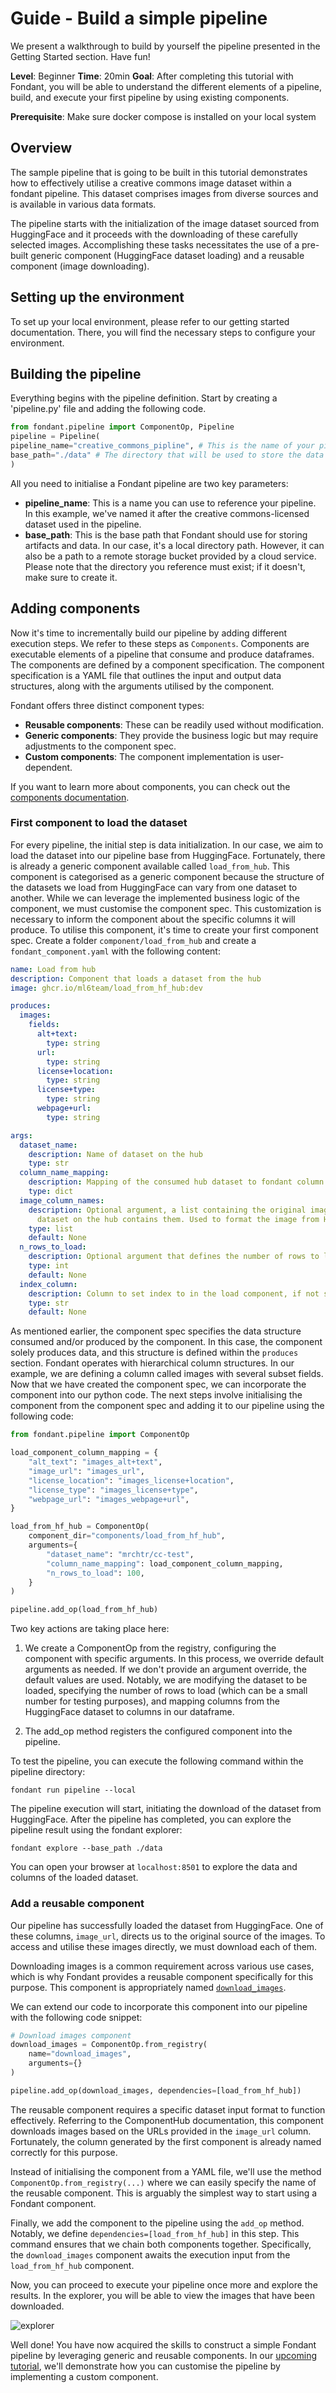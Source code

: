 # Guide - Build a simple pipeline

We present a walkthrough to build by yourself the pipeline presented in the Getting Started section. Have fun! 

**Level**: Beginner
**Time**: 20min
**Goal**: After completing this tutorial with Fondant, you will be able to understand the different elements of a pipeline, build, and execute your first pipeline by using existing components. 

**Prerequisite**: Make sure docker compose is installed on your local system

## Overview

The sample pipeline that is going to be built in this tutorial demonstrates how to effectively utilise a creative commons image dataset within a fondant pipeline. This dataset comprises images from diverse sources and is available in various data formats.

The pipeline starts with the initialization of the image dataset sourced from HuggingFace and it proceeds with the downloading of these carefully selected images. Accomplishing these tasks necessitates the use of a pre-built generic component (HuggingFace dataset loading) and a reusable component (image downloading). 

## Setting up the environment
To set up your local environment, please refer to our getting started documentation. There, you will find the necessary steps to configure your environment.

## Building the pipeline
Everything begins with the pipeline definition. Start by creating a 'pipeline.py' file and adding the following code.

```python
from fondant.pipeline import ComponentOp, Pipeline
pipeline = Pipeline(
pipeline_name="creative_commons_pipline", # This is the name of your pipeline
base_path="./data" # The directory that will be used to store the data
)
```
 

All you need to initialise a Fondant pipeline are two key parameters:
- **pipeline_name**: This is a name you can use to reference your pipeline. In this example, we've named it after the creative commons-licensed dataset used in the pipeline.
- **base_path**: This is the base path that Fondant should use for storing artifacts and data. In our case, it's a local directory path. However, it can also be a path to a remote storage bucket provided by a cloud service. Please note that the directory you reference must exist; if it doesn't, make sure to create it.

## Adding components

Now it's time to incrementally build our pipeline by adding different execution steps. We refer to these steps as `Components`. Components are executable elements of a pipeline that consume and produce dataframes. The components are defined by a component specification. The component specification is a YAML file that outlines the input and output data structures, along with the arguments utilised by the component.

Fondant offers three distinct component types:
- **Reusable components**: These can be readily used without modification.
- **Generic components**: They provide the business logic but may require adjustments to the component spec.
- **Custom components**: The component implementation is user-dependent.

If you want to learn more about components, you can check out the [components documentation](component.md).

### First component to load the dataset

For every pipeline, the initial step is data initialization. In our case, we aim to load the dataset into our pipeline base from HuggingFace. Fortunately, there is already a generic component available called `load_from_hub`.
This component is categorised as a generic component because the structure of the datasets we load from HuggingFace can vary from one dataset to another. While we can leverage the implemented business logic of the component, we must customise the component spec. This customization is necessary to inform the component about the specific columns it will produce.
To utilise this component, it's time to create your first component spec.
Create a folder `component/load_from_hub` and create a `fondant_component.yaml` with the following content:


```yaml
name: Load from hub
description: Component that loads a dataset from the hub
image: ghcr.io/ml6team/load_from_hf_hub:dev

produces:
  images:
    fields:
      alt+text:
        type: string
      url:
        type: string
      license+location:
        type: string
      license+type:
        type: string
      webpage+url:
        type: string

args:
  dataset_name:
    description: Name of dataset on the hub
    type: str
  column_name_mapping:
    description: Mapping of the consumed hub dataset to fondant column names
    type: dict
  image_column_names:
    description: Optional argument, a list containing the original image column names in case the 
      dataset on the hub contains them. Used to format the image from HF hub format to a byte string.
    type: list
    default: None
  n_rows_to_load:
    description: Optional argument that defines the number of rows to load. Useful for testing pipeline runs on a small scale
    type: int
    default: None
  index_column:
    description: Column to set index to in the load component, if not specified a default globally unique index will be set
    type: str
    default: None
```

As mentioned earlier, the component spec specifies the data structure consumed and/or produced by the component. In this case, the component solely produces data, and this structure is defined within the `produces` section. Fondant operates with hierarchical column structures. In our example, we are defining a column called images with several subset fields.
Now that we have created the component spec, we can incorporate the component into our python code. The next steps involve initialising the component from the component spec and adding it to our pipeline using the following code:

```python
from fondant.pipeline import ComponentOp

load_component_column_mapping = {
    "alt_text": "images_alt+text",
    "image_url": "images_url",
    "license_location": "images_license+location",
    "license_type": "images_license+type",
    "webpage_url": "images_webpage+url",
}

load_from_hf_hub = ComponentOp(
    component_dir="components/load_from_hf_hub",
    arguments={
        "dataset_name": "mrchtr/cc-test",
        "column_name_mapping": load_component_column_mapping,
        "n_rows_to_load": 100,
    }
)

pipeline.add_op(load_from_hf_hub)
```

Two key actions are taking place here:
1. We create a ComponentOp from the registry, configuring the component with specific arguments. In this process, we override default arguments as needed. If we don't provide an argument override, the default values are used. Notably, we are modifying the dataset to be loaded, specifying the number of rows to load (which can be a small number for testing purposes), and mapping columns from the HuggingFace dataset to columns in our dataframe.


2. The add_op method registers the configured component into the pipeline.

To test the pipeline, you can execute the following command within the pipeline directory:
```
fondant run pipeline --local
```

The pipeline execution will start, initiating the download of the dataset from HuggingFace.
After the pipeline has completed, you can explore the pipeline result using the fondant explorer:

```
fondant explore --base_path ./data
```

You can open your browser at `localhost:8501` to explore the data and columns of the loaded dataset.

### Add a reusable component

Our pipeline has successfully loaded the dataset from HuggingFace. One of these columns, `image_url`, directs us to the original source of the images. To access and utilise these images directly, we must download each of them.

Downloading images is a common requirement across various use cases, which is why Fondant provides a reusable component specifically for this purpose. This component is appropriately named [`download_images`](/components/download_images/README.md).

We can extend our code to incorporate this component into our pipeline with the following code snippet:

```python
# Download images component
download_images = ComponentOp.from_registry(
    name="download_images",
    arguments={}
)

pipeline.add_op(download_images, dependencies=[load_from_hf_hub])
```

The reusable component requires a specific dataset input format to function effectively. Referring to the ComponentHub documentation, this component downloads images based on the URLs provided in the `image_url` column. Fortunately, the column generated by the first component is already named correctly for this purpose.

Instead of initialising the component from a YAML file, we'll use the method `ComponentOp.from_registry(...)` where we can easily specify the name of the reusable component. This is arguably the simplest way to start using a Fondant component.

Finally, we add the component to the pipeline using the `add_op` method. Notably, we define `dependencies=[load_from_hf_hub]` in this step. This command ensures that we chain both components together. Specifically, the `download_images` component awaits the execution input from the `load_from_hf_hub` component.

Now, you can proceed to execute your pipeline once more and explore the results. In the explorer, you will be able to view the images that have been downloaded.

![explorer](/docs/art/guides/explorer.png)



Well done! You have now acquired the skills to construct a simple Fondant pipeline by leveraging generic and reusable components. In our [upcoming tutorial](/docs/guides/implement_custom_components.md), we'll demonstrate how you can customise the pipeline by implementing a custom component.
